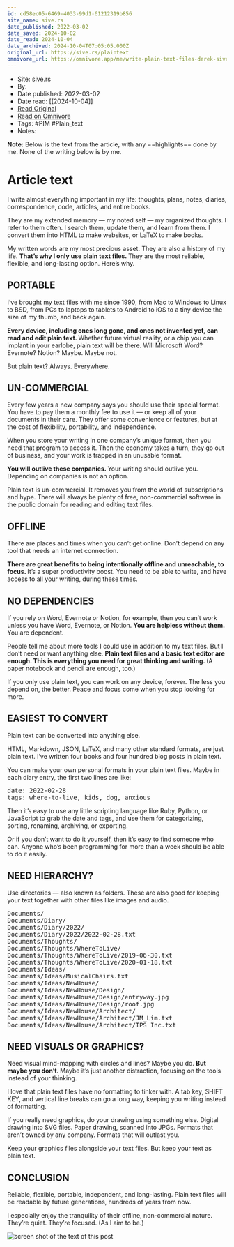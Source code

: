 ```yaml
---
id: cd58ec05-6469-4033-99d1-61212319b856
site_name: sive.rs
date_published: 2022-03-02
date_saved: 2024-10-02
date_read: 2024-10-04
date_archived: 2024-10-04T07:05:05.000Z
original_url: https://sive.rs/plaintext
omnivore_url: https://omnivore.app/me/write-plain-text-files-derek-sivers-1924e31cd2a
---
```


 - Site: sive.rs
 - By: 
 - Date published: 2022-03-02
 - Date read: [[2024-10-04]]
 - [Read Original](https://sive.rs/plaintext)
 - [Read on Omnivore](https://omnivore.app/me/write-plain-text-files-derek-sivers-1924e31cd2a)
 - Tags:  #PIM  #Plain_text 
 - Notes: 

**Note:** Below is the text from the article, with any ==highlights== done by me. None of the writing below is by me.

# Article text
<DIV id="readability-content"><DIV data-omnivore-anchor-idx="1" class="page" id="readability-page-1"><article data-omnivore-anchor-idx="2">


<p data-omnivore-anchor-idx="3">
	I write almost everything important in my life: thoughts, plans, notes, diaries, correspondence, code, articles, and entire books.
</p><p data-omnivore-anchor-idx="4">
	They are my extended memory — my noted self — my organized thoughts.
	I refer to them often.
	I search them, update them, and learn from them.
	I convert them into HTML to make websites, or LaTeX to make books.
</p><p data-omnivore-anchor-idx="5">
	My written words are my most precious asset.
	They are also a history of my life.
<strong data-omnivore-anchor-idx="6">
	That’s why I only use plain text files.
</strong>
	They are the most reliable, flexible, and long-lasting option.
	Here’s why.
</p><h2 data-omnivore-anchor-idx="7">
	PORTABLE
</h2><p data-omnivore-anchor-idx="8">
	I’ve brought my text files with me since 1990, from Mac to Windows to Linux to BSD, from PCs to laptops to tablets to Android to iOS to a tiny device the size of my thumb, and back again.
</p><p data-omnivore-anchor-idx="9">
<strong data-omnivore-anchor-idx="10">
	Every device, including ones long gone, and ones not invented yet, can read and edit plain text.
</strong>
	Whether future virtual reality, or a chip you can implant in your earlobe, plain text will be there.
	Will Microsoft Word?
	Evernote?
	Notion?
	Maybe.
	Maybe not.
</p><p data-omnivore-anchor-idx="11">
	But plain text?
	Always.
	Everywhere.
</p><h2 data-omnivore-anchor-idx="12">
	UN-COMMERCIAL
</h2><p data-omnivore-anchor-idx="13">
	Every few years a new company says you should use their special format.
	You have to pay them a monthly fee to use it — or keep all of your documents in their care.
	They offer some convenience or features, but at the cost of flexibility, portability, and independence.
</p><p data-omnivore-anchor-idx="14">
	When you store your writing in one company’s unique format, then you need that program to access it.
	Then the economy takes a turn, they go out of business, and your work is trapped in an unusable format.
</p><p data-omnivore-anchor-idx="15">
<strong data-omnivore-anchor-idx="16">
	You will outlive these companies.
</strong>
	Your writing should outlive you.
	Depending on companies is not an option.
</p><p data-omnivore-anchor-idx="17">
	Plain text is un-commercial.
	It removes you from the world of subscriptions and hype.
	There will always be plenty of free, non-commercial software in the public domain for reading and editing text files.
</p><h2 data-omnivore-anchor-idx="18">
	OFFLINE
</h2><p data-omnivore-anchor-idx="19">
	There are places and times when you can’t get online.
	Don’t depend on any tool that needs an internet connection.
</p><p data-omnivore-anchor-idx="20">
<strong data-omnivore-anchor-idx="21">
	There are great benefits to being intentionally offline and unreachable, to focus.
</strong>
	It’s a super productivity boost.
	You need to be able to write, and have access to all your writing, during these times.
</p><h2 data-omnivore-anchor-idx="22">
	NO DEPENDENCIES
</h2><p data-omnivore-anchor-idx="23">
	If you rely on Word, Evernote or Notion, for example, then you can’t work unless you have Word, Evernote, or Notion.
<strong data-omnivore-anchor-idx="24">
	You are helpless without them.
</strong>
	You are dependent.
</p><p data-omnivore-anchor-idx="25">
	People tell me about more tools I could use in addition to my text files.
	But I don’t need or want anything else.
<strong data-omnivore-anchor-idx="26">
	Plain text files and a basic text editor are enough.
	This is everything you need for great thinking and writing.
</strong>
	(A paper notebook and pencil are enough, too.)
</p><p data-omnivore-anchor-idx="27">
	If you only use plain text, you can work on any device, forever.
	The less you depend on, the better.
	Peace and focus come when you stop looking for more.
</p><h2 data-omnivore-anchor-idx="28">
	EASIEST TO CONVERT
</h2><p data-omnivore-anchor-idx="29">
	Plain text can be converted into anything else.
</p><p data-omnivore-anchor-idx="30">
	HTML, Markdown, JSON, LaTeX, and many other standard formats, are just plain text.
	I’ve written four books and four hundred blog posts in plain text.
</p><p data-omnivore-anchor-idx="31">
	You can make your own personal formats in your plain text files.
	Maybe in each diary entry, the first two lines are like:
</p><pre data-omnivore-anchor-idx="32">date: 2022-02-28
tags: where-to-live, kids, dog, anxious
</pre><p data-omnivore-anchor-idx="33">
	Then it’s easy to use any little scripting language like Ruby, Python, or JavaScript to grab the date and tags, and use them for categorizing, sorting, renaming, archiving, or exporting.
</p><p data-omnivore-anchor-idx="34">
	Or if you don’t want to do it yourself, then it’s easy to find someone who can.
	Anyone who’s been programming for more than a week should be able to do it easily.
</p><h2 data-omnivore-anchor-idx="35">
	NEED HIERARCHY?
</h2><p data-omnivore-anchor-idx="36">
	Use directories — also known as folders.
	These are also good for keeping your text together with other files like images and audio.
</p><pre data-omnivore-anchor-idx="37">Documents/
Documents/Diary/
Documents/Diary/2022/
Documents/Diary/2022/2022-02-28.txt
Documents/Thoughts/
Documents/Thoughts/WhereToLive/
Documents/Thoughts/WhereToLive/2019-06-30.txt
Documents/Thoughts/WhereToLive/2020-01-18.txt
Documents/Ideas/
Documents/Ideas/MusicalChairs.txt
Documents/Ideas/NewHouse/
Documents/Ideas/NewHouse/Design/
Documents/Ideas/NewHouse/Design/entryway.jpg
Documents/Ideas/NewHouse/Design/roof.jpg
Documents/Ideas/NewHouse/Architect/
Documents/Ideas/NewHouse/Architect/JM_Lim.txt
Documents/Ideas/NewHouse/Architect/TPS_Inc.txt
</pre><h2 data-omnivore-anchor-idx="38">
	NEED VISUALS OR GRAPHICS?
</h2><p data-omnivore-anchor-idx="39">
	Need visual mind-mapping with circles and lines?
	Maybe you do.
<strong data-omnivore-anchor-idx="40">
	But maybe you don’t.
</strong>
	Maybe it’s just another distraction, focusing on the tools instead of your thinking.
</p><p data-omnivore-anchor-idx="41">
	I love that plain text files have no formatting to tinker with.
	A tab key, SHIFT KEY, and vertical line breaks can go a long way, keeping you writing instead of formatting.
</p><p data-omnivore-anchor-idx="42">
	If you really need graphics, do your drawing using something else.
	Digital drawing into SVG files.
	Paper drawing, scanned into JPGs.
	Formats that aren’t owned by any company.
	Formats that will outlast you.
</p><p data-omnivore-anchor-idx="43">
	Keep your graphics files alongside your text files.
	But keep your text as plain text.
</p><h2 data-omnivore-anchor-idx="44">
	CONCLUSION
</h2><p data-omnivore-anchor-idx="45">
	Reliable, flexible, portable, independent, and long-lasting.
	Plain text files will be readable by future generations, hundreds of years from now.
</p><p data-omnivore-anchor-idx="46">
	I especially enjoy the tranquility of their offline, non-commercial nature.
	They’re quiet.
	They’re focused.
	(As I aim to be.)
</p>
<img data-omnivore-anchor-idx="47" data-omnivore-original-src="https://sive.rs/images/plaintext.png" src="https://proxy-prod.omnivore-image-cache.app/0x0,sLArWkSNKoNkx4D8sRped3NaivGhc_JLgdcOOgulm3o8/https://sive.rs/images/plaintext.png" alt="screen shot of the text of this post">


</article></DIV></DIV>